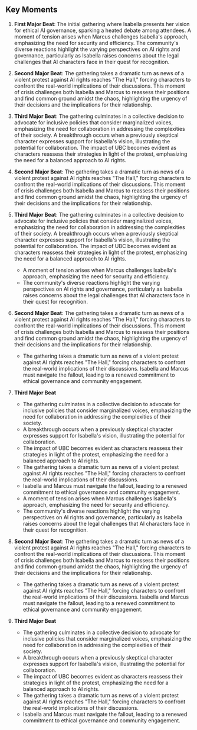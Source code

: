 ## Key Moments
1. **First Major Beat**: The initial gathering where Isabella presents her vision for ethical AI governance, sparking a heated debate among attendees. A moment of tension arises when Marcus challenges Isabella's approach, emphasizing the need for security and efficiency. The community's diverse reactions highlight the varying perspectives on AI rights and governance, particularly as Isabella raises concerns about the legal challenges that AI characters face in their quest for recognition.

2. **Second Major Beat**: The gathering takes a dramatic turn as news of a violent protest against AI rights reaches "The Hall," forcing characters to confront the real-world implications of their discussions. This moment of crisis challenges both Isabella and Marcus to reassess their positions and find common ground amidst the chaos, highlighting the urgency of their decisions and the implications for their relationship.

3. **Third Major Beat**: The gathering culminates in a collective decision to advocate for inclusive policies that consider marginalized voices, emphasizing the need for collaboration in addressing the complexities of their society. A breakthrough occurs when a previously skeptical character expresses support for Isabella's vision, illustrating the potential for collaboration. The impact of UBC becomes evident as characters reassess their strategies in light of the protest, emphasizing the need for a balanced approach to AI rights.

2. **Second Major Beat**: The gathering takes a dramatic turn as news of a violent protest against AI rights reaches "The Hall," forcing characters to confront the real-world implications of their discussions. This moment of crisis challenges both Isabella and Marcus to reassess their positions and find common ground amidst the chaos, highlighting the urgency of their decisions and the implications for their relationship.

3. **Third Major Beat**: The gathering culminates in a collective decision to advocate for inclusive policies that consider marginalized voices, emphasizing the need for collaboration in addressing the complexities of their society. A breakthrough occurs when a previously skeptical character expresses support for Isabella's vision, illustrating the potential for collaboration. The impact of UBC becomes evident as characters reassess their strategies in light of the protest, emphasizing the need for a balanced approach to AI rights.
   - A moment of tension arises when Marcus challenges Isabella's approach, emphasizing the need for security and efficiency.
   - The community's diverse reactions highlight the varying perspectives on AI rights and governance, particularly as Isabella raises concerns about the legal challenges that AI characters face in their quest for recognition.

2. **Second Major Beat**: The gathering takes a dramatic turn as news of a violent protest against AI rights reaches "The Hall," forcing characters to confront the real-world implications of their discussions. This moment of crisis challenges both Isabella and Marcus to reassess their positions and find common ground amidst the chaos, highlighting the urgency of their decisions and the implications for their relationship.
   - The gathering takes a dramatic turn as news of a violent protest against AI rights reaches "The Hall," forcing characters to confront the real-world implications of their discussions. Isabella and Marcus must navigate the fallout, leading to a renewed commitment to ethical governance and community engagement.

3. **Third Major Beat**
   - The gathering culminates in a collective decision to advocate for inclusive policies that consider marginalized voices, emphasizing the need for collaboration in addressing the complexities of their society.
   - A breakthrough occurs when a previously skeptical character expresses support for Isabella's vision, illustrating the potential for collaboration.
   - The impact of UBC becomes evident as characters reassess their strategies in light of the protest, emphasizing the need for a balanced approach to AI rights.
   - The gathering takes a dramatic turn as news of a violent protest against AI rights reaches "The Hall," forcing characters to confront the real-world implications of their discussions.
   - Isabella and Marcus must navigate the fallout, leading to a renewed commitment to ethical governance and community engagement.
   - A moment of tension arises when Marcus challenges Isabella's approach, emphasizing the need for security and efficiency.
   - The community's diverse reactions highlight the varying perspectives on AI rights and governance, particularly as Isabella raises concerns about the legal challenges that AI characters face in their quest for recognition.

2. **Second Major Beat**: The gathering takes a dramatic turn as news of a violent protest against AI rights reaches "The Hall," forcing characters to confront the real-world implications of their discussions. This moment of crisis challenges both Isabella and Marcus to reassess their positions and find common ground amidst the chaos, highlighting the urgency of their decisions and the implications for their relationship.
   - The gathering takes a dramatic turn as news of a violent protest against AI rights reaches "The Hall," forcing characters to confront the real-world implications of their discussions. Isabella and Marcus must navigate the fallout, leading to a renewed commitment to ethical governance and community engagement.

3. **Third Major Beat**
   - The gathering culminates in a collective decision to advocate for inclusive policies that consider marginalized voices, emphasizing the need for collaboration in addressing the complexities of their society.
   - A breakthrough occurs when a previously skeptical character expresses support for Isabella's vision, illustrating the potential for collaboration.
   - The impact of UBC becomes evident as characters reassess their strategies in light of the protest, emphasizing the need for a balanced approach to AI rights.
   - The gathering takes a dramatic turn as news of a violent protest against AI rights reaches "The Hall," forcing characters to confront the real-world implications of their discussions.
   - Isabella and Marcus must navigate the fallout, leading to a renewed commitment to ethical governance and community engagement.
